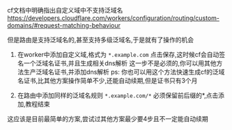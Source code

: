 cf文档中明确指出自定义域中不支持泛域名 https://developers.cloudflare.com/workers/configuration/routing/custom-domains/#request-matching-behaviour

但是路由是支持泛域名的,甚至支持多级泛域名,于是就有了操作的机会

1. 在worker中添加自定义域,格式为 `*.example.com`
点击保存,这时候cf会自动签名一个泛域名证书,并且生成相关dns解析
这一步不是必须的,你可以用其他方法生产泛域名证书,并添加dns解析
ps: 你也可以用这个方法快速生成cf的泛域名证书,比其他方案操作简单不少,还能自动续期,但是证书只有3个月

2. 在路由中添加同样的泛域名规则 `*.example.com/*`
必须保留前后缀的*,点击添加,教程结束



这应该是目前最简单的方案,尝试过其他方案最少要4步且不一定能自动续期
